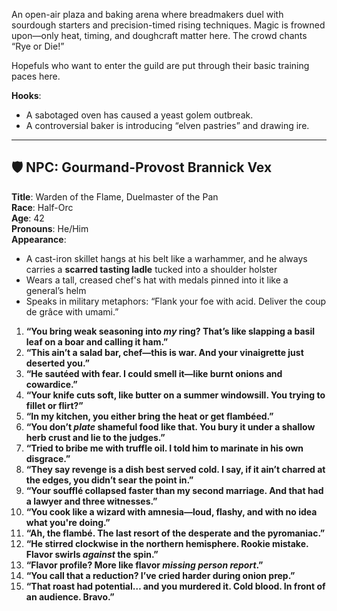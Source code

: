 An open-air plaza and baking arena where breadmakers duel with sourdough starters and precision-timed rising techniques. Magic is frowned upon—only heat, timing, and doughcraft matter here. The crowd chants “Rye or Die!”

Hopefuls who want to enter the guild are put through their basic training paces here.

**Hooks**:
- A sabotaged oven has caused a yeast golem outbreak.
- A controversial baker is introducing “elven pastries” and drawing ire.

---

## 🛡️ NPC: Gourmand-Provost Brannick Vex

**Title**: Warden of the Flame, Duelmaster of the Pan  
**Race**: Half-Orc  
**Age**: 42  
**Pronouns**: He/Him  
**Appearance**:

- A cast-iron skillet hangs at his belt like a warhammer, and he always carries a **scarred tasting ladle** tucked into a shoulder holster
- Wears a tall, creased chef's hat with medals pinned into it like a general’s helm
- Speaks in military metaphors: “Flank your foe with acid. Deliver the coup de grâce with umami.”

1. **“You bring weak seasoning into _my_ ring? That’s like slapping a basil leaf on a boar and calling it ham.”**
2. **“This ain’t a salad bar, chef—this is war. And your vinaigrette just deserted you.”**
3. **“He sautéed with fear. I could smell it—like burnt onions and cowardice.”**
4. **“Your knife cuts soft, like butter on a summer windowsill. You trying to fillet or flirt?”**
5. **“In my kitchen, you either bring the heat or get flambéed.”**
6. **“You don’t _plate_ shameful food like that. You bury it under a shallow herb crust and lie to the judges.”**
7. **“Tried to bribe me with truffle oil. I told him to marinate in his own disgrace.”**
8. **“They say revenge is a dish best served cold. I say, if it ain’t charred at the edges, you didn’t sear the point in.”**
9. **“Your soufflé collapsed faster than my second marriage. And that had a lawyer and three witnesses.”**
10. **“You cook like a wizard with amnesia—loud, flashy, and with no idea what you're doing.”**
11. **“Ah, the flambé. The last resort of the desperate and the pyromaniac.”**
12. **“He stirred clockwise in the northern hemisphere. Rookie mistake. Flavor swirls _against_ the spin.”**
13. **“Flavor profile? More like flavor _missing person report_.”**
14. **“You call that a reduction? I’ve cried harder during onion prep.”**
15. **“That roast had potential… and you murdered it. Cold blood. In front of an audience. Bravo.”**

